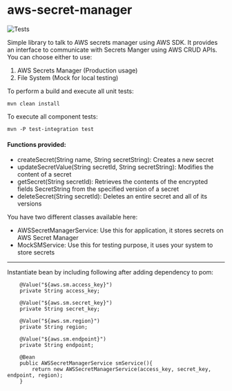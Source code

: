 # aws-secret-manager
![Tests](https://github.com/anarwal/aws-secret-manager/workflows/.github/workflows/ci.yml/badge.svg)

Simple library to talk to AWS secrets manager using AWS SDK. It provides an interface to communicate with Secrets Manger using AWS CRUD APIs.
You can choose either to use:
 1. AWS Secrets Manager (Production usage)
 2. File System (Mock for local testing)

To perform a build and execute all unit tests:
```
mvn clean install
```

To execute all component tests:
```
mvn -P test-integration test
```
#### Functions provided:

- createSecret(String name, String secretString): Creates a new secret
- updateSecretValue(String secretId, String secretString): Modifies the content of a secret
- getSecret(String secretId): Retrieves the contents of the encrypted fields SecretString from the specified version of a secret
- deleteSecret(String secretId): Deletes an entire secret and all of its versions

You have two different classes available here:
- AWSSecretManagerService: Use this for application, it stores secrets on AWS Secret Manager
- MockSMService: Use this for testing purpose, it uses your system to store secrets

----------
Instantiate bean by including following after adding dependency to pom:
```
    @Value("${aws.sm.access_key}")
    private String access_key;

    @Value("${aws.sm.secret_key}")
    private String secret_key;

    @Value("${aws.sm.region}")
    private String region;

    @Value("${aws.sm.endpoint}")
    private String endpoint;

    @Bean
    public AWSSecretManagerService smService(){
        return new AWSSecretManagerService(access_key, secret_key, endpoint, region);
    }
```
